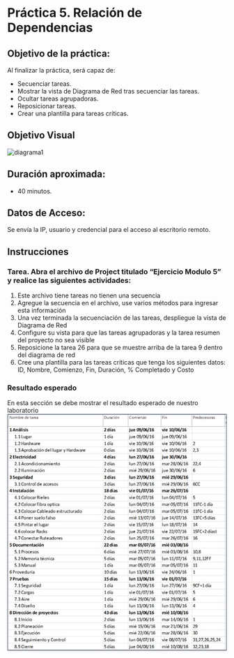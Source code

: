 # Práctica 5. Relación de Dependencias

## Objetivo de la práctica:
Al finalizar la práctica, será capaz de:
- Secuenciar tareas.
- Mostrar la vista de Diagrama de Red tras secuenciar las tareas.
- Ocultar tareas agrupadoras.
- Reposicionar tareas.
- Crear una plantilla para tareas críticas.

## Objetivo Visual 

![diagrama1](../images/5.0.jpg)

## Duración aproximada:
- 40 minutos.

## Datos de Acceso:
Se envía la IP, usuario y credencial para el acceso al escritorio remoto.

## Instrucciones 
<!-- Proporciona pasos detallados sobre cómo configurar y administrar sistemas, implementar soluciones de software, realizar pruebas de seguridad, o cualquier otro escenario práctico relevante para el campo de la tecnología de la información -->
### Tarea. Abra el archivo de Project titulado “Ejercicio Modulo 5” y realice las siguientes actividades:
1.	Este archivo tiene tareas no tienen una secuencia
2.	Agregue la secuencia en el archivo, use varios métodos para ingresar esta información
3.	Una vez terminada la secuenciación de las tareas, despliegue la vista de Diagrama de Red
4.	Configure su vista para que las tareas agrupadoras y la tarea resumen del proyecto no sea visible
5.	Reposicione la tarea 26 para que se muestre arriba de la tarea 9 dentro del diagrama de red
6.	Cree una plantilla para las tareas críticas que tenga los siguientes datos: ID, Nombre, Comienzo, Fin, Duración, % Completado y Costo

### Resultado esperado
En esta sección se debe mostrar el resultado esperado de nuestro laboratorio
![imagen resultado](../images/5.jpg)
